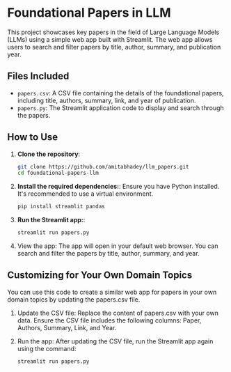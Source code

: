 # Foundational Papers in LLM

This project showcases key papers in the field of Large Language Models (LLMs) using a simple web app built with Streamlit. The web app allows users to search and filter papers by title, author, summary, and publication year.

## Files Included
- `papers.csv`: A CSV file containing the details of the foundational papers, including title, authors, summary, link, and year of publication.
- `papers.py`: The Streamlit application code to display and search through the papers.

## How to Use

1. **Clone the repository**:
   ```bash
   git clone https://github.com/amitabhadey/llm_papers.git
   cd foundational-papers-llm

2. **Install the required dependencies:**:
   Ensure you have Python installed. It's recommended to use a virtual environment.
   ```bash
   pip install streamlit pandas
   
3. **Run the Streamlit app:**:
   ```bash
   streamlit run papers.py

4. View the app:
   The app will open in your default web browser. You can search and filter the papers by title, author, summary, and year.

## Customizing for Your Own Domain Topics

You can use this code to create a similar web app for papers in your own domain topics by updating the papers.csv file.

1. Update the CSV file:
Replace the content of papers.csv with your own data. Ensure the CSV file includes the following columns: Paper, Authors, Summary, Link, and Year.

2. Run the app:
After updating the CSV file, run the Streamlit app again using the command:
   ```bash
   streamlit run papers.py
